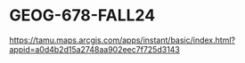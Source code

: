 # GEOG-678-FALL24
https://tamu.maps.arcgis.com/apps/instant/basic/index.html?appid=a0d4b2d15a2748aa902eec7f725d3143
